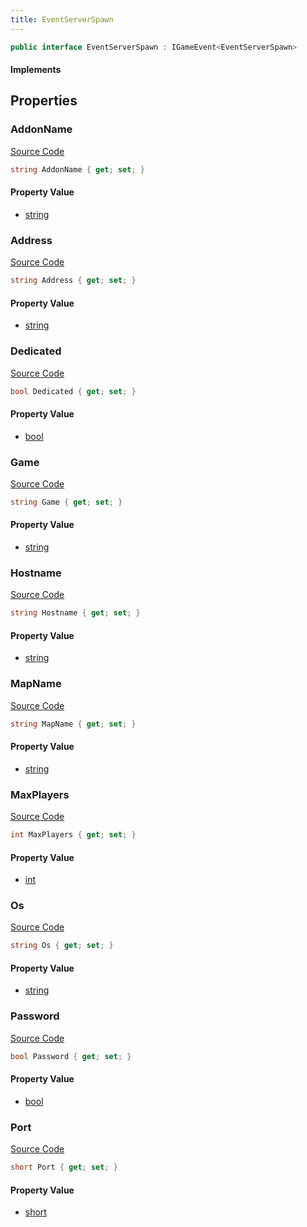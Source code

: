```yaml
---
title: EventServerSpawn
---
```


```csharp
public interface EventServerSpawn : IGameEvent<EventServerSpawn>
```

#### Implements

## Properties

### AddonName

[Source Code](https://github.com/swiftly-solution/swiftlys2/blob/beta/managed/src/SwiftlyS2.Generated/GameEvents/Interfaces/EventServerSpawn.cs#L59)

```csharp
string AddonName { get; set; }
```

#### Property Value

- [string](https://learn.microsoft.com/dotnet/api/system.string)

### Address

[Source Code](https://github.com/swiftly-solution/swiftlys2/blob/beta/managed/src/SwiftlyS2.Generated/GameEvents/Interfaces/EventServerSpawn.cs#L31)

```csharp
string Address { get; set; }
```

#### Property Value

- [string](https://learn.microsoft.com/dotnet/api/system.string)

### Dedicated

[Source Code](https://github.com/swiftly-solution/swiftlys2/blob/beta/managed/src/SwiftlyS2.Generated/GameEvents/Interfaces/EventServerSpawn.cs#L80)

```csharp
bool Dedicated { get; set; }
```

#### Property Value

- [bool](https://learn.microsoft.com/dotnet/api/system.boolean)

### Game

[Source Code](https://github.com/swiftly-solution/swiftlys2/blob/beta/managed/src/SwiftlyS2.Generated/GameEvents/Interfaces/EventServerSpawn.cs#L45)

```csharp
string Game { get; set; }
```

#### Property Value

- [string](https://learn.microsoft.com/dotnet/api/system.string)

### Hostname

[Source Code](https://github.com/swiftly-solution/swiftlys2/blob/beta/managed/src/SwiftlyS2.Generated/GameEvents/Interfaces/EventServerSpawn.cs#L24)

```csharp
string Hostname { get; set; }
```

#### Property Value

- [string](https://learn.microsoft.com/dotnet/api/system.string)

### MapName

[Source Code](https://github.com/swiftly-solution/swiftlys2/blob/beta/managed/src/SwiftlyS2.Generated/GameEvents/Interfaces/EventServerSpawn.cs#L52)

```csharp
string MapName { get; set; }
```

#### Property Value

- [string](https://learn.microsoft.com/dotnet/api/system.string)

### MaxPlayers

[Source Code](https://github.com/swiftly-solution/swiftlys2/blob/beta/managed/src/SwiftlyS2.Generated/GameEvents/Interfaces/EventServerSpawn.cs#L66)

```csharp
int MaxPlayers { get; set; }
```

#### Property Value

- [int](https://learn.microsoft.com/dotnet/api/system.int32)

### Os

[Source Code](https://github.com/swiftly-solution/swiftlys2/blob/beta/managed/src/SwiftlyS2.Generated/GameEvents/Interfaces/EventServerSpawn.cs#L73)

```csharp
string Os { get; set; }
```

#### Property Value

- [string](https://learn.microsoft.com/dotnet/api/system.string)

### Password

[Source Code](https://github.com/swiftly-solution/swiftlys2/blob/beta/managed/src/SwiftlyS2.Generated/GameEvents/Interfaces/EventServerSpawn.cs#L87)

```csharp
bool Password { get; set; }
```

#### Property Value

- [bool](https://learn.microsoft.com/dotnet/api/system.boolean)

### Port

[Source Code](https://github.com/swiftly-solution/swiftlys2/blob/beta/managed/src/SwiftlyS2.Generated/GameEvents/Interfaces/EventServerSpawn.cs#L38)

```csharp
short Port { get; set; }
```

#### Property Value

- [short](https://learn.microsoft.com/dotnet/api/system.int16)

